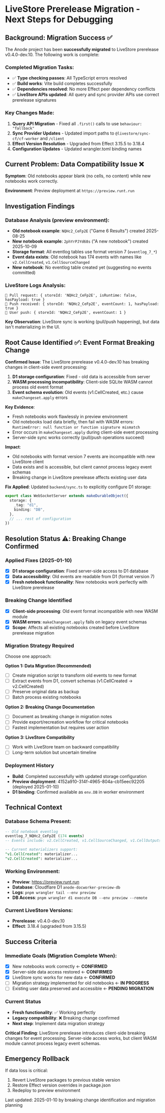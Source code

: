 # LiveStore Prerelease Migration - Next Steps for Debugging

## Background: Migration Success ✅

The Anode project has been **successfully migrated** to LiveStore prerelease v0.4.0-dev.10. The following work is complete:

### Completed Migration Tasks:

- ✅ **Type checking passes**: All TypeScript errors resolved
- ✅ **Build works**: Vite build completes successfully
- ✅ **Dependencies resolved**: No more Effect peer dependency conflicts
- ✅ **LiveStore APIs updated**: All query and sync provider APIs use correct prerelease signatures

### Key Changes Made:

1. **Query API Migration** - Fixed all `.first()` calls to use `behaviour: "fallback"`
2. **Sync Provider Updates** - Updated import paths to `@livestore/sync-cf/cf-worker` and `/client`
3. **Effect Version Resolution** - Upgraded from Effect 3.15.5 to 3.18.4
4. **Configuration Updates** - Updated wrangler.toml binding names

## Current Problem: Data Compatibility Issue ❌

**Symptom**: Old notebooks appear blank (no cells, no content) while new notebooks work correctly.

**Environment**: Preview deployment at `https://preview.runt.run`

## Investigation Findings

### Database Analysis (preview environment):

- **Old notebook example**: `NQHc2_CeFp2E` ("Game 6 Results") created 2025-08-25
- **New notebook example**: `2phYrPJYd68s` ("A new notebook") created 2025-10-09
- **Storage format**: All eventlog tables use format version 7 (`eventlog_7_*`)
- **Event data exists**: Old notebook has 174 events with names like `v2.CellCreated`, `v1.CellSourceChanged`
- **New notebook**: No eventlog table created yet (suggesting no events committed)

### LiveStore Logs Analysis:

```
📝 Pull request: { storeId: 'NQHc2_CeFp2E', isRuntime: false, hasPayload: true }
📝 Push received: { storeId: 'NQHc2_CeFp2E', eventCount: 1, hasPayload: true }
📝 User push: { storeId: 'NQHc2_CeFp2E', eventCount: 1 }
```

**Key Observation**: LiveStore sync is working (pull/push happening), but data isn't materializing in the UI.

## Root Cause Identified ✅: Event Format Breaking Change

**Confirmed Issue**: The LiveStore prerelease v0.4.0-dev.10 has breaking changes in client-side event processing:

1. **D1 storage configuration**: Fixed - old data is accessible from server
2. **WASM processing incompatibility**: Client-side SQLite WASM cannot process old event format
3. **Event schema evolution**: Old events (v1.CellCreated, etc.) cause `makeChangeset.apply` errors

**Key Evidence**:

- Fresh notebooks work flawlessly in preview environment
- Old notebooks load data briefly, then fail with WASM errors: `RuntimeError: null function or function signature mismatch`
- Error occurs in `makeChangeset.apply` during client-side event processing
- Server-side sync works correctly (pull/push operations succeed)

**Impact**:

- Old notebooks with format version 7 events are incompatible with new LiveStore client
- Data exists and is accessible, but client cannot process legacy event schemas
- Breaking change in LiveStore prerelease affects existing user data

**Fix Applied**: Updated `backend/sync.ts` to explicitly configure D1 storage:

```typescript
export class WebSocketServer extends makeDurableObject({
  storage: {
    _tag: "d1",
    binding: "DB",
  },
  // ... rest of configuration
})
```

## Resolution Status ⚠️: Breaking Change Confirmed

### Applied Fixes (2025-01-10)

- [x] **D1 storage configuration**: Fixed server-side access to D1 database
- [x] **Data accessibility**: Old events are readable from D1 (format version 7)
- [x] **Fresh notebook functionality**: New notebooks work perfectly with LiveStore prerelease

### Breaking Change Identified

- [x] **Client-side processing**: Old event format incompatible with new WASM module
- [x] **WASM errors**: `makeChangeset.apply` fails on legacy event schemas
- [x] **Scope**: Affects all existing notebooks created before LiveStore prerelease migration

### Migration Strategy Required

Choose one approach:

**Option 1: Data Migration (Recommended)**

- [ ] Create migration script to transform old events to new format
- [ ] Extract events from D1, convert schemas (v1.CellCreated → v2.CellCreated)
- [ ] Preserve original data as backup
- [ ] Batch process existing notebooks

**Option 2: Breaking Change Documentation**

- [ ] Document as breaking change in migration notes
- [ ] Provide export/recreation workflow for critical notebooks
- [ ] Fastest implementation but requires user action

**Option 3: LiveStore Compatibility**

- [ ] Work with LiveStore team on backward compatibility
- [ ] Long-term solution but uncertain timeline

### Deployment History

- **Build**: Completed successfully with updated storage configuration
- **Preview deployment**: 4152a910-314f-4965-804a-cb15eec92205 (deployed 2025-01-10)
- **D1 binding**: Confirmed available as `env.DB` in worker environment

## Technical Context

### Database Schema Present:

```sql
-- Old notebook eventlog
eventlog_7_NQHc2_CeFp2E (174 events)
-- Events include: v2.CellCreated, v1.CellSourceChanged, v1.CellOutputsCleared

-- Current materializers support:
"v1.CellCreated": materializer...
"v2.CellCreated": materializer...
```

### Working Environment:

- **Preview**: https://preview.runt.run
- **Database**: Cloudflare D1 `anode-docworker-preview-db`
- **Logs**: `pnpm wrangler tail --env preview`
- **DB Access**: `pnpm wrangler d1 execute DB --env preview --remote`

### Current LiveStore Versions:

- **Prerelease**: v0.4.0-dev.10
- **Effect**: 3.18.4 (upgraded from 3.15.5)

## Success Criteria

### Immediate Goals (Migration Complete When):

- [x] New notebooks work correctly ← **CONFIRMED**
- [x] Server-side data access restored ← **CONFIRMED**
- [x] LiveStore sync works for new data ← **CONFIRMED**
- [ ] Migration strategy implemented for old notebooks ← **IN PROGRESS**
- [ ] Existing user data preserved and accessible ← **PENDING MIGRATION**

### Current Status

- **Fresh functionality**: ✅ Working perfectly
- **Legacy compatibility**: ❌ Breaking change confirmed
- **Next step**: Implement data migration strategy

**Critical Finding**: LiveStore prerelease introduces client-side breaking changes for event processing. Server-side access works, but client WASM module cannot process legacy event schemas.

## Emergency Rollback

If data loss is critical:

1. Revert LiveStore packages to previous stable version
2. Restore Effect version overrides in package.json
3. Redeploy to preview environment

Last updated: 2025-01-10 by breaking change identification and migration planning
